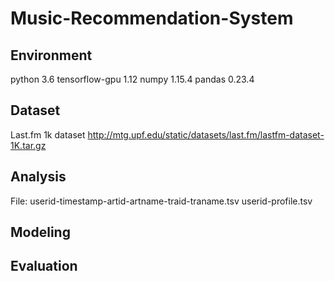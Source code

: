 # Music-Recommendation-System

## Environment
python 3.6
tensorflow-gpu 1.12
numpy 1.15.4
pandas 0.23.4
## Dataset
Last.fm 1k dataset
http://mtg.upf.edu/static/datasets/last.fm/lastfm-dataset-1K.tar.gz
## Analysis
File:
userid-timestamp-artid-artname-traid-traname.tsv
userid-profile.tsv
## Modeling
## Evaluation